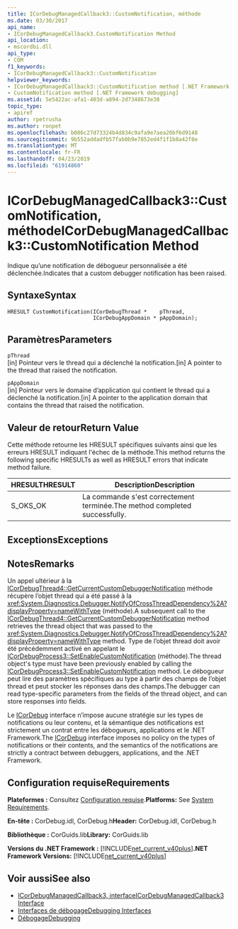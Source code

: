 ```yaml
---
title: ICorDebugManagedCallback3::CustomNotification, méthode
ms.date: 03/30/2017
api_name:
- ICorDebugManagedCallback3.CustomNotification Method
api_location:
- mscordbi.dll
api_type:
- COM
f1_keywords:
- ICorDebugManagedCallback3::CustomNotification
helpviewer_keywords:
- ICorDebugManagedCallback3::CustomNotification method [.NET Framework debugging]
- CustomNotification method [.NET Framework debugging]
ms.assetid: 5e5422ac-afa1-403d-a894-2d7348673e38
topic_type:
- apiref
author: rpetrusha
ms.author: ronpet
ms.openlocfilehash: b086c27d73324b4d834c9afa9e7aea20bf6d9148
ms.sourcegitcommit: 9b552addadfb57fab0b9e7852ed4f1f1b8a42f8e
ms.translationtype: MT
ms.contentlocale: fr-FR
ms.lasthandoff: 04/23/2019
ms.locfileid: "61914860"
---
```

# <a name="icordebugmanagedcallback3customnotification-method"></a><span data-ttu-id="6f0df-102">ICorDebugManagedCallback3::CustomNotification, méthode</span><span class="sxs-lookup"><span data-stu-id="6f0df-102">ICorDebugManagedCallback3::CustomNotification Method</span></span>
<span data-ttu-id="6f0df-103">Indique qu’une notification de débogueur personnalisée a été déclenchée.</span><span class="sxs-lookup"><span data-stu-id="6f0df-103">Indicates that a custom debugger notification has been raised.</span></span>  
  
## <a name="syntax"></a><span data-ttu-id="6f0df-104">Syntaxe</span><span class="sxs-lookup"><span data-stu-id="6f0df-104">Syntax</span></span>  
  
```  
HRESULT CustomNotification(ICorDebugThread *    pThread,  
                           ICorDebugAppDomain * pAppDomain);  
```  
  
## <a name="parameters"></a><span data-ttu-id="6f0df-105">Paramètres</span><span class="sxs-lookup"><span data-stu-id="6f0df-105">Parameters</span></span>  
 `pThread`  
 <span data-ttu-id="6f0df-106">[in] Pointeur vers le thread qui a déclenché la notification.</span><span class="sxs-lookup"><span data-stu-id="6f0df-106">[in] A pointer to the thread that raised the notification.</span></span>  
  
 `pAppDomain`  
 <span data-ttu-id="6f0df-107">[in] Pointeur vers le domaine d’application qui contient le thread qui a déclenché la notification.</span><span class="sxs-lookup"><span data-stu-id="6f0df-107">[in] A pointer to the application domain that contains the thread that raised the notification.</span></span>  
  
## <a name="return-value"></a><span data-ttu-id="6f0df-108">Valeur de retour</span><span class="sxs-lookup"><span data-stu-id="6f0df-108">Return Value</span></span>  
 <span data-ttu-id="6f0df-109">Cette méthode retourne les HRESULT spécifiques suivants ainsi que les erreurs HRESULT indiquant l'échec de la méthode.</span><span class="sxs-lookup"><span data-stu-id="6f0df-109">This method returns the following specific HRESULTs as well as HRESULT errors that indicate method failure.</span></span>  
  
|<span data-ttu-id="6f0df-110">HRESULT</span><span class="sxs-lookup"><span data-stu-id="6f0df-110">HRESULT</span></span>|<span data-ttu-id="6f0df-111">Description</span><span class="sxs-lookup"><span data-stu-id="6f0df-111">Description</span></span>|  
|-------------|-----------------|  
|<span data-ttu-id="6f0df-112">S_OK</span><span class="sxs-lookup"><span data-stu-id="6f0df-112">S_OK</span></span>|<span data-ttu-id="6f0df-113">La commande s'est correctement terminée.</span><span class="sxs-lookup"><span data-stu-id="6f0df-113">The method completed successfully.</span></span>|  
  
## <a name="exceptions"></a><span data-ttu-id="6f0df-114">Exceptions</span><span class="sxs-lookup"><span data-stu-id="6f0df-114">Exceptions</span></span>  
  
## <a name="remarks"></a><span data-ttu-id="6f0df-115">Notes</span><span class="sxs-lookup"><span data-stu-id="6f0df-115">Remarks</span></span>  
 <span data-ttu-id="6f0df-116">Un appel ultérieur à la [ICorDebugThread4::GetCurrentCustomDebuggerNotification](../../../../docs/framework/unmanaged-api/debugging/icordebugthread4-getcurrentcustomdebuggernotification-method.md) méthode récupère l’objet thread qui a été passé à la <xref:System.Diagnostics.Debugger.NotifyOfCrossThreadDependency%2A?displayProperty=nameWithType> (méthode).</span><span class="sxs-lookup"><span data-stu-id="6f0df-116">A subsequent call to the [ICorDebugThread4::GetCurrentCustomDebuggerNotification](../../../../docs/framework/unmanaged-api/debugging/icordebugthread4-getcurrentcustomdebuggernotification-method.md) method retrieves the thread object that was passed to the <xref:System.Diagnostics.Debugger.NotifyOfCrossThreadDependency%2A?displayProperty=nameWithType> method.</span></span> <span data-ttu-id="6f0df-117">Type de l’objet thread doit avoir été précédemment activé en appelant le [ICorDebugProcess3::SetEnableCustomNotification](../../../../docs/framework/unmanaged-api/debugging/icordebugprocess3-setenablecustomnotification-method.md) (méthode).</span><span class="sxs-lookup"><span data-stu-id="6f0df-117">The thread object's type must have been previously enabled by calling the [ICorDebugProcess3::SetEnableCustomNotification](../../../../docs/framework/unmanaged-api/debugging/icordebugprocess3-setenablecustomnotification-method.md) method.</span></span> <span data-ttu-id="6f0df-118">Le débogueur peut lire des paramètres spécifiques au type à partir des champs de l’objet thread et peut stocker les réponses dans des champs.</span><span class="sxs-lookup"><span data-stu-id="6f0df-118">The debugger can read type-specific parameters from the fields of the thread object, and can store responses into fields.</span></span>  
  
 <span data-ttu-id="6f0df-119">Le [ICorDebug](../../../../docs/framework/unmanaged-api/debugging/icordebug-interface.md) interface n’impose aucune stratégie sur les types de notifications ou leur contenu, et la sémantique des notifications est strictement un contrat entre les débogueurs, applications et le .NET Framework.</span><span class="sxs-lookup"><span data-stu-id="6f0df-119">The [ICorDebug](../../../../docs/framework/unmanaged-api/debugging/icordebug-interface.md) interface imposes no policy on the types of notifications or their contents, and the semantics of the notifications are strictly a contract between debuggers, applications, and the .NET Framework.</span></span>  
  
## <a name="requirements"></a><span data-ttu-id="6f0df-120">Configuration requise</span><span class="sxs-lookup"><span data-stu-id="6f0df-120">Requirements</span></span>  
 <span data-ttu-id="6f0df-121">**Plateformes :** Consultez [Configuration requise](../../../../docs/framework/get-started/system-requirements.md).</span><span class="sxs-lookup"><span data-stu-id="6f0df-121">**Platforms:** See [System Requirements](../../../../docs/framework/get-started/system-requirements.md).</span></span>  
  
 <span data-ttu-id="6f0df-122">**En-tête :** CorDebug.idl, CorDebug.h</span><span class="sxs-lookup"><span data-stu-id="6f0df-122">**Header:** CorDebug.idl, CorDebug.h</span></span>  
  
 <span data-ttu-id="6f0df-123">**Bibliothèque :** CorGuids.lib</span><span class="sxs-lookup"><span data-stu-id="6f0df-123">**Library:** CorGuids.lib</span></span>  
  
 <span data-ttu-id="6f0df-124">**Versions du .NET Framework :** [!INCLUDE[net_current_v40plus](../../../../includes/net-current-v40plus-md.md)]</span><span class="sxs-lookup"><span data-stu-id="6f0df-124">**.NET Framework Versions:** [!INCLUDE[net_current_v40plus](../../../../includes/net-current-v40plus-md.md)]</span></span>  
  
## <a name="see-also"></a><span data-ttu-id="6f0df-125">Voir aussi</span><span class="sxs-lookup"><span data-stu-id="6f0df-125">See also</span></span>

- [<span data-ttu-id="6f0df-126">ICorDebugManagedCallback3, interface</span><span class="sxs-lookup"><span data-stu-id="6f0df-126">ICorDebugManagedCallback3 Interface</span></span>](../../../../docs/framework/unmanaged-api/debugging/icordebugmanagedcallback3-interface.md)
- [<span data-ttu-id="6f0df-127">Interfaces de débogage</span><span class="sxs-lookup"><span data-stu-id="6f0df-127">Debugging Interfaces</span></span>](../../../../docs/framework/unmanaged-api/debugging/debugging-interfaces.md)
- [<span data-ttu-id="6f0df-128">Débogage</span><span class="sxs-lookup"><span data-stu-id="6f0df-128">Debugging</span></span>](../../../../docs/framework/unmanaged-api/debugging/index.md)
